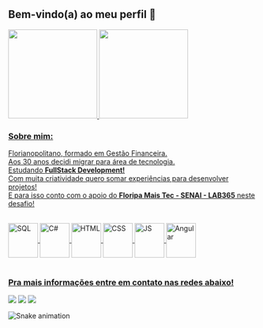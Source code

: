 ## Bem-vindo(a) ao meu perfil 🖖

 <div>
   <a href="https://github.com/bruno-bestetti">
   <img height="180em" src="https://github-readme-stats.vercel.app/api?username=bruno-bestetti&show_icons=true&theme=tokyonight&include_all_commits=true&count_private=true"/>
   <img height="180em" src="https://github-readme-stats.vercel.app/api/top-langs/?username=bruno-bestetti&layout=compact&langs_count=6&theme=tokyonight"/>
  
 ### Sobre mim:
    
Florianopolitano, formado em Gestão Financeira.<br>
Aos 30 anos decidi migrar para área de tecnologia.<br>
Estudando <b>FullStack Development!</b><br>
Com muita criatividade quero somar experiências para desenvolver projetos!<br>
E para isso conto com o apoio do <b>Floripa Mais Tec - SENAI - LAB365</b> neste desafio!<br>
    
</div>

<div style="display: inline_block"></br>
 
<img align="center" alt="SQL" height="70" width="60" src="https://cdn.jsdelivr.net/gh/devicons/devicon/icons/microsoftsqlserver/microsoftsqlserver-plain-wordmark.svg"/>
<img align="center" alt="C#" height="70" width="60" src="https://cdn.jsdelivr.net/gh/devicons/devicon/icons/csharp/csharp-original.svg"/>
<img align="center" alt="HTML" height="70" width="60" src="https://cdn.jsdelivr.net/gh/devicons/devicon/icons/html5/html5-plain-wordmark.svg"/>
<img align="center" alt="CSS" height="70" width="60" src="https://cdn.jsdelivr.net/gh/devicons/devicon/icons/css3/css3-original-wordmark.svg"/>
<img align="center" alt="JS" height="70" width="60" src="https://cdn.jsdelivr.net/gh/devicons/devicon/icons/javascript/javascript-original.svg"/>
<img align="center" alt="Angular" height="70" width="60" src="https://cdn.jsdelivr.net/gh/devicons/devicon/icons/angularjs/angularjs-original.svg"/>
 
</div>
    
 <br>
 
  ### Pra mais informações entre em contato nas redes abaixo!
 
<div> 
  <a href="https://www.instagram.com/bestettibruno/" target="_blank"><img src="https://img.shields.io/badge/-Instagram-%23E4405F?style=for-the-badge&logo=instagram&logoColor=white" target="_blank"></a> 
  <a href = "mailto:bestettibruno@gmail.com"><img src="https://img.shields.io/badge/-Gmail-%23333?style=for-the-badge&logo=gmail&logoColor=white" target="_blank"></a>
  <a href="https://www.linkedin.com/in/brunobestetti/" target="_blank"><img src="https://img.shields.io/badge/-LinkedIn-%230077B5?style=for-the-badge&logo=linkedin&logoColor=white" target="_blank"></a> 
 
  ![Snake animation](https://github.com/bruno-bestetti/bruno-bestetti/blob/output/github-contribution-grid-snake.svg)

</div>
